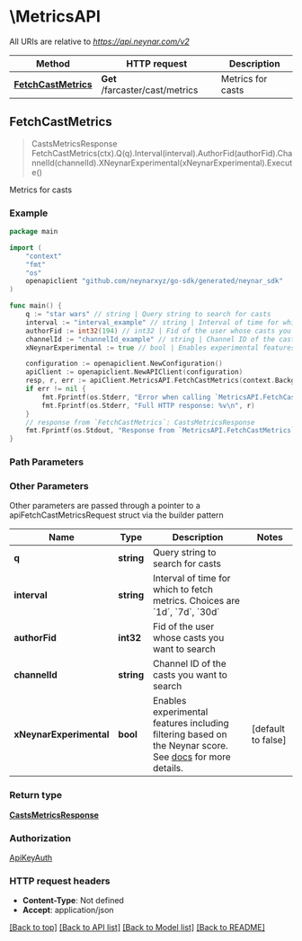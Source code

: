 # \MetricsAPI

All URIs are relative to *https://api.neynar.com/v2*

Method | HTTP request | Description
------------- | ------------- | -------------
[**FetchCastMetrics**](MetricsAPI.md#FetchCastMetrics) | **Get** /farcaster/cast/metrics | Metrics for casts



## FetchCastMetrics

> CastsMetricsResponse FetchCastMetrics(ctx).Q(q).Interval(interval).AuthorFid(authorFid).ChannelId(channelId).XNeynarExperimental(xNeynarExperimental).Execute()

Metrics for casts



### Example

```go
package main

import (
	"context"
	"fmt"
	"os"
	openapiclient "github.com/neynarxyz/go-sdk/generated/neynar_sdk"
)

func main() {
	q := "star wars" // string | Query string to search for casts
	interval := "interval_example" // string | Interval of time for which to fetch metrics. Choices are `1d`, `7d`, `30d` (optional)
	authorFid := int32(194) // int32 | Fid of the user whose casts you want to search (optional)
	channelId := "channelId_example" // string | Channel ID of the casts you want to search (optional)
	xNeynarExperimental := true // bool | Enables experimental features including filtering based on the Neynar score. See [docs](https://neynar.notion.site/Experimental-Features-1d2655195a8b80eb98b4d4ae7b76ae4a) for more details. (optional) (default to false)

	configuration := openapiclient.NewConfiguration()
	apiClient := openapiclient.NewAPIClient(configuration)
	resp, r, err := apiClient.MetricsAPI.FetchCastMetrics(context.Background()).Q(q).Interval(interval).AuthorFid(authorFid).ChannelId(channelId).XNeynarExperimental(xNeynarExperimental).Execute()
	if err != nil {
		fmt.Fprintf(os.Stderr, "Error when calling `MetricsAPI.FetchCastMetrics``: %v\n", err)
		fmt.Fprintf(os.Stderr, "Full HTTP response: %v\n", r)
	}
	// response from `FetchCastMetrics`: CastsMetricsResponse
	fmt.Fprintf(os.Stdout, "Response from `MetricsAPI.FetchCastMetrics`: %v\n", resp)
}
```

### Path Parameters



### Other Parameters

Other parameters are passed through a pointer to a apiFetchCastMetricsRequest struct via the builder pattern


Name | Type | Description  | Notes
------------- | ------------- | ------------- | -------------
 **q** | **string** | Query string to search for casts | 
 **interval** | **string** | Interval of time for which to fetch metrics. Choices are &#x60;1d&#x60;, &#x60;7d&#x60;, &#x60;30d&#x60; | 
 **authorFid** | **int32** | Fid of the user whose casts you want to search | 
 **channelId** | **string** | Channel ID of the casts you want to search | 
 **xNeynarExperimental** | **bool** | Enables experimental features including filtering based on the Neynar score. See [docs](https://neynar.notion.site/Experimental-Features-1d2655195a8b80eb98b4d4ae7b76ae4a) for more details. | [default to false]

### Return type

[**CastsMetricsResponse**](CastsMetricsResponse.md)

### Authorization

[ApiKeyAuth](../README.md#ApiKeyAuth)

### HTTP request headers

- **Content-Type**: Not defined
- **Accept**: application/json

[[Back to top]](#) [[Back to API list]](../README.md#documentation-for-api-endpoints)
[[Back to Model list]](../README.md#documentation-for-models)
[[Back to README]](../README.md)

